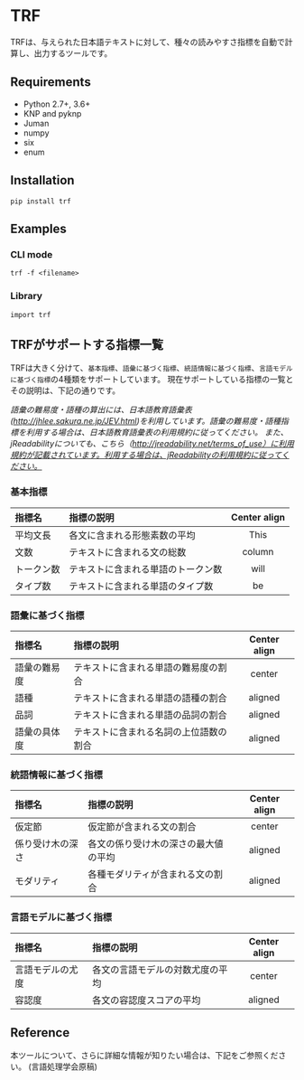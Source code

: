 # TRF
TRFは、与えられた日本語テキストに対して、種々の読みやすさ指標を自動で計算し、出力するツールです。

## Requirements

+ Python 2.7+, 3.6+
+ KNP and pyknp
+ Juman
+ numpy
+ six
+ enum

## Installation

```
pip install trf
```

## Examples

### CLI mode 

```
trf -f <filename>
```

### Library

```
import trf
```

## TRFがサポートする指標一覧
TRFは大きく分けて、`基本指標`、`語彙に基づく指標`、`統語情報に基づく指標`、`言語モデルに基づく指標`の4種類をサポートしています。
現在サポートしている指標の一覧とその説明は、下記の通りです。

*語彙の難易度・語種の算出には、日本語教育語彙表(http://jhlee.sakura.ne.jp/JEV.html)を利用しています。語彙の難易度・語種指標を利用する場合は、日本語教育語彙表の利用規約に従ってください。*
*また、jReadabilityについても、こちら（http://jreadability.net/terms_of_use）に利用規約が記載されています。利用する場合は、jReadabilityの利用規約に従ってください。*

### 基本指標

| 指標名 | 指標の説明 | Center align |
|:-----------|:-----------|:------------:|
| 平均文長   | 各文に含まれる形態素数の平均 |     This     |
| 文数       | テキストに含まれる文の総数   |    column    |
| トークン数 | テキストに含まれる単語のトークン数 |     will     |
| タイプ数   | テキストに含まれる単語のタイプ数 |      be      |

### 語彙に基づく指標

| 指標名 | 指標の説明 | Center align |
|:-----------|:-----------|:------------:| 
| 語彙の難易度 | テキストに含まれる単語の難易度の割合 |    center    |
| 語種 | テキストに含まれる単語の語種の割合 |   aligned    |
| 品詞 | テキストに含まれる単語の品詞の割合 |   aligned    | 
| 語彙の具体度 | テキストに含まれる名詞の上位語数の割合 |   aligned    |  

### 統語情報に基づく指標

| 指標名 | 指標の説明 | Center align |
|:-----------|:-----------|:------------:| 
| 仮定節 | 仮定節が含まれる文の割合 |    center    |
| 係り受け木の深さ | 各文の係り受け木の深さの最大値の平均 |   aligned    |
| モダリティ | 各種モダリティが含まれる文の割合 |   aligned    | 

### 言語モデルに基づく指標

| 指標名 | 指標の説明 | Center align |
|:-----------|:-----------|:------------:| 
| 言語モデルの尤度 | 各文の言語モデルの対数尤度の平均 |    center    |
| 容認度 | 各文の容認度スコアの平均 |   aligned    |  

## Reference
本ツールについて、さらに詳細な情報が知りたい場合は、下記をご参照ください。
(言語処理学会原稿)
